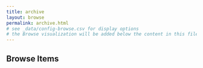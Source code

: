 ```yaml
---
title: archive
layout: browse
permalink: archive.html
# see _data/config-browse.csv for display options
# the Browse visualization will be added below the content in this file
---
```


## Browse Items
